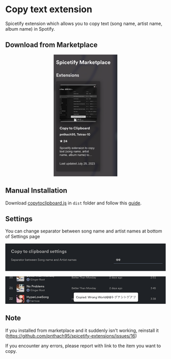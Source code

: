 # Copy text extension

Spicetify extension which allows you to copy text (song name, artist name, album name) in Spotify.

## Download from Marketplace

<div align=center>
  <img src="./docs/marketplace.png" width=200px />
</div>

## Manual Installation

Download [copytoclipboard.js](./dist/copytoclipboard.js) in `dist` folder and follow this [guide](https://spicetify.app/docs/advanced-usage/extensions#installing).

## Settings

You can change separator between song name and artist names at bottom of Settings page

![settings](docs/settings.png)

![after](docs/after.png)

## Note

If you installed from marketplace and it suddenly isn't working, reinstall it (https://github.com/pnthach95/spicetify-extensions/issues/16)

If you encounter any errors, please report with link to the item you want to copy.
